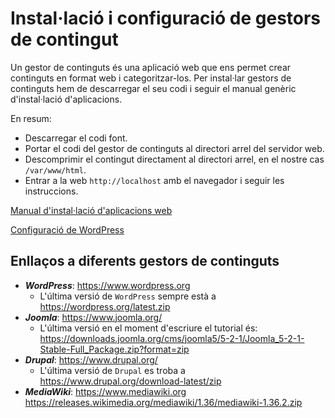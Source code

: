 # Instal·lació i configuració de gestors de contingut
Un gestor de continguts és una aplicació web que ens permet crear continguts en format web i categoritzar-los. Per instal·lar gestors de continguts hem de descarregar el seu codi i seguir el manual genèric d'instal·lació d'aplicacions.

En resum:
* Descarregar el codi font.
* Portar el codi del gestor de continguts al directori arrel del servidor web.
* Descomprimir el contingut directament al directori arrel, en el nostre cas `/var/www/html`.
* Entrar a la web `http://localhost` amb el navegador i seguir les instruccions.

[Manual d'instal·lació d'aplicacions web](installacio-aplicacions-web.md)

[Configuració de WordPress](configuracio-wordpress.md)

## Enllaços a diferents gestors de continguts
* ***WordPress***: https://www.wordpress.org
  * L'última versió de `WordPress` sempre està a https://wordpress.org/latest.zip
* ***Joomla***: https://www.joomla.org/
  * L'última versió en el moment d'escriure el tutorial és: https://downloads.joomla.org/cms/joomla5/5-2-1/Joomla_5-2-1-Stable-Full_Package.zip?format=zip
* ***Drupal***: https://www.drupal.org/
  * L'última versió de `Drupal` es troba a https://www.drupal.org/download-latest/zip
* ***MediaWiki***: https://www.mediawiki.org
https://releases.wikimedia.org/mediawiki/1.36/mediawiki-1.36.2.zip
